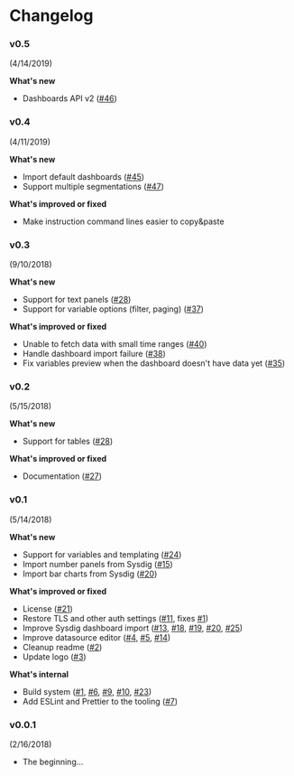 # Changelog

### v0.5
(4/14/2019)

**What's new**
* Dashboards API v2 ([#46](https://github.com/draios/grafana-sysdig-datasource/pull/46))


### v0.4
(4/11/2019)

**What's new**
* Import default dashboards ([#45](https://github.com/draios/grafana-sysdig-datasource/pull/45))
* Support multiple segmentations ([#47](https://github.com/draios/grafana-sysdig-datasource/pull/47))

**What's improved or fixed**
* Make instruction command lines easier to copy&paste


### v0.3
(9/10/2018)

**What's new**
* Support for text panels ([#28](https://github.com/draios/grafana-sysdig-datasource/pull/28))
* Support for variable options (filter, paging) ([#37](https://github.com/draios/grafana-sysdig-datasource/pull/37))

**What's improved or fixed**
* Unable to fetch data with small time ranges ([#40](https://github.com/draios/grafana-sysdig-datasource/pull/40))
* Handle dashboard import failure ([#38](https://github.com/draios/grafana-sysdig-datasource/pull/38))
* Fix variables preview when the dashboard doesn't have data yet ([#35](https://github.com/draios/grafana-sysdig-datasource/pull/35))


### v0.2
(5/15/2018)

**What's new**
* Support for tables ([#28](https://github.com/draios/grafana-sysdig-datasource/pull/28))

**What's improved or fixed**
* Documentation ([#27](https://github.com/draios/grafana-sysdig-datasource/pull/27))


### v0.1
(5/14/2018)

**What's new**

* Support for variables and templating ([#24](https://github.com/draios/grafana-sysdig-datasource/pull/24))
* Import number panels from Sysdig ([#15](https://github.com/draios/grafana-sysdig-datasource/pull/15))
* Import bar charts from Sysdig ([#20](https://github.com/draios/grafana-sysdig-datasource/pull/20))

**What's improved or fixed**

* License ([#21](https://github.com/draios/grafana-sysdig-datasource/pull/21))
* Restore TLS and other auth settings ([#11](https://github.com/draios/grafana-sysdig-datasource/pull/11), fixes [#1](https://github.com/draios/grafana-sysdig-datasource/issues/1))
* Improve Sysdig dashboard import ([#13](https://github.com/draios/grafana-sysdig-datasource/pull/13), [#18](https://github.com/draios/grafana-sysdig-datasource/pull/18), [#19](https://github.com/draios/grafana-sysdig-datasource/pull/19), [#20](https://github.com/draios/grafana-sysdig-datasource/pull/20), [#25](https://github.com/draios/grafana-sysdig-datasource/pull/25))
* Improve datasource editor ([#4](https://github.com/draios/grafana-sysdig-datasource/pull/4), [#5](https://github.com/draios/grafana-sysdig-datasource/pull/5), [#14](https://github.com/draios/grafana-sysdig-datasource/pull/14))
* Cleanup readme ([#2](https://github.com/draios/grafana-sysdig-datasource/pull/2))
* Update logo ([#3](https://github.com/draios/grafana-sysdig-datasource/pull/3))

**What's internal**

* Build system ([#1](https://github.com/draios/grafana-sysdig-datasource/pull/1), [#6](https://github.com/draios/grafana-sysdig-datasource/pull/6), [#9](https://github.com/draios/grafana-sysdig-datasource/pull/9), [#10](https://github.com/draios/grafana-sysdig-datasource/pull/10), [#23](https://github.com/draios/grafana-sysdig-datasource/pull/23))
* Add ESLint and Prettier to the tooling ([#7](https://github.com/draios/grafana-sysdig-datasource/pull/7))


### v0.0.1
(2/16/2018)

* The beginning...

